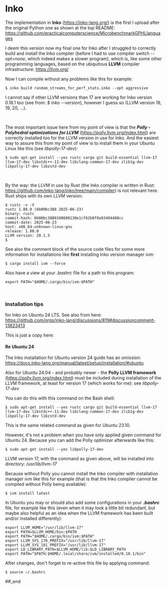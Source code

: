 # Inko

The implementation in **Inko** (https://inko-lang.org/) is the first I upload after the original Python one as shown at the top README: https://github.com/practicalcomputerscience/MicrobenchmarkGPHLlanguages

I deem this version now my final one for Inko after I struggled to correctly build and install the Inko compiler (before I had to use compiler switch _--opt=none_, which indeed makes a slower program), which is, like some other programming languages, based on the ubiquitous **LLVM** compiler infrastructure: https://llvm.org/

Now I can compile without any problems like this for example:

```
$ inko build random_streams_for_perf_stats.inko --opt aggressive
```

I cannot say if other LLVM versions than 17 are working for Inko version 0.18.1 too (see from: _$ inko --version_), however I guess so (LLVM version 18, 19, 20, ...).

<br/>

The most important issue here from my point of view is that the _**Polly - Polyhedral optimizations for LLVM**_ (https://polly.llvm.org/index.html) are correctly installed too for the LLVM version in use for Inko. And the easiest way to assure this from my point of view is to install them in your Ubuntu Linux like this (see _libpolly-17-dev_):

```
$ sudo apt-get install --yes rustc cargo git build-essential llvm-17 llvm-17-dev libstdc++-11-dev libclang-common-17-dev zlib1g-dev libpolly-17-dev libzstd-dev
```

<br/>

By the way: the LLVM in use by Rust (the Inko compiler is written in Rust: https://github.com/inko-lang/inko/tree/main/compiler) is not relevant here. Rust ships with its own LLVM version:

```
$ rustc -v -V
rustc 1.88.0 (6b00bc388 2025-06-23)
binary: rustc
commit-hash: 6b00bc3880198600130e1cf62b8f8a93494488cc
commit-date: 2025-06-23
host: x86_64-unknown-linux-gnu
release: 1.88.0
LLVM version: 20.1.5
$
```

See also the comment block of the source code files for some more information for installations like **first** installing Inko version manager _ivm_:

```
$ cargo install ivm --force
```

Also have a view at your _.bashrc_ file for a path to this program:

```
export PATH="$HOME/.cargo/bin/ivm:$PATH"
```


<br/>

### Installation tips

for Inko on Ubuntu 24 LTS. See also from here: https://github.com/orgs/inko-lang/discussions/819#discussioncomment-13823413

This is just a copy here:

#### Re Ubuntu 24

The Inko installation for Ubuntu version 24 guide has an omission: https://docs.inko-lang.org/manual/latest/setup/installation/#ubuntu

Also for Ubuntu 24.04 - and probably newer - the **Polly LLVM framework** (https://polly.llvm.org/index.html) must be included during installation of the LLVM framework, at least for version 17 (which works for me): see _libpolly-17-dev_

You can do this with this command on the Bash shell:  

`$ sudo apt-get install --yes rustc cargo git build-essential llvm-17 llvm-17-dev libstdc++-11-dev libclang-common-17-dev zlib1g-dev libpolly-17-dev libzstd-dev
`

This is the same related command as given for Ubuntu 23.10.

However, it's not a problem when you have only applied given command for Ubuntu 24. Because you can add the Polly optimizer afterwards like this:

`$ sudo apt-get install --yes libpolly-17-dev
`

LLVM version 17, with the command as given above, will be installed into directory: _/usr/lib/llvm-17_

Because without Polly you cannot install the Inko compiler with installation manager _ivm_ like this for example (that is that the Inko compiler cannot be compiled without Polly being available):

`$ ivm install latest
`

In Ubuntu you may or should also add some configurations in your _**.bashrc**_ file, for example like this (even when it may look a little bit redundant, but maybe also helpful as an idea when the LLVM framework has been built and/or installed differently):

```
export LLVM_HOME="/usr/lib/llvm-17"
export PATH=$LLVM_HOME/bin:$PATH
export PATH="$HOME/.cargo/bin/ivm:$PATH"
export LLVM_SYS_170_PREFIX="/usr/lib/llvm-17"
export LLVM_SYS_181_PREFIX="/usr/lib/llvm-17"
export LD_LIBRARY_PATH=$LLVM_HOME/lib:$LD_LIBRARY_PATH
export PATH="$PATH:$HOME/.local/share/ivm/installed/0.18.1/bin"
```

After changes, don't forget to re-active this file by applying command: 

`$ source ~/.bashrc
`

##_end
